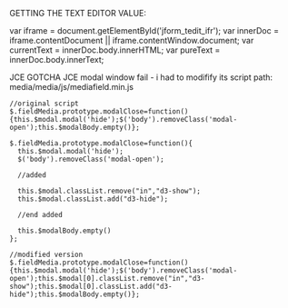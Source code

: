 
GETTING THE TEXT EDITOR VALUE:

var iframe = document.getElementById('jform_tedit_ifr');
var innerDoc = iframe.contentDocument || iframe.contentWindow.document;
var currentText = innerDoc.body.innerHTML;
var pureText = innerDoc.body.innerText;

JCE GOTCHA
JCE modal window fail - i had to modifify its script
path: media/media/js/mediafield.min.js
```
//original script
$.fieldMedia.prototype.modalClose=function(){this.$modal.modal('hide');$('body').removeClass('modal-open');this.$modalBody.empty()};

$.fieldMedia.prototype.modalClose=function(){
  this.$modal.modal('hide');
  $('body').removeClass('modal-open');

  //added

  this.$modal.classList.remove("in","d3-show");
  this.$modal.classList.add("d3-hide");

  //end added

  this.$modalBody.empty()
};

//modified version
$.fieldMedia.prototype.modalClose=function(){this.$modal.modal('hide');$('body').removeClass('modal-open');this.$modal[0].classList.remove("in","d3-show");this.$modal[0].classList.add("d3-hide");this.$modalBody.empty()};
```
